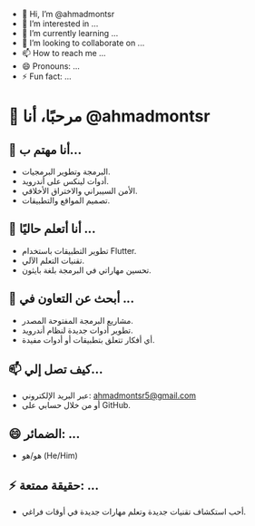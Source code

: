 - 👋 Hi, I’m @ahmadmontsr
- 👀 I’m interested in ...
- 🌱 I’m currently learning ...
- 💞️ I’m looking to collaborate on ...
- 📫 How to reach me ...
- 😄 Pronouns: ...
- ⚡ Fun fact: ...

<!---
ahmadmontsr/ahmadmontsr is a ✨ special ✨ repository because its `README.md` (this file) appears on your GitHub profile.
You can click the Preview link to take a look at your changes.
--->
# 👋 مرحبًا، أنا @ahmadmontsr

## 👀 أنا مهتم ب...
- البرمجة وتطوير البرمجيات.
- أدوات لينكس على أندرويد.
- الأمن السيبراني والاختراق الأخلاقي.
- تصميم المواقع والتطبيقات.

## 🌱 أنا أتعلم حاليًا ...
- تطوير التطبيقات باستخدام Flutter.
- تقنيات التعلم الآلي.
- تحسين مهاراتي في البرمجة بلغة بايثون.

## 💞️ أبحث عن التعاون في ...
- مشاريع البرمجة المفتوحة المصدر.
- تطوير أدوات جديدة لنظام أندرويد.
- أي أفكار تتعلق بتطبيقات أو أدوات مفيدة.

## 📫 كيف تصل إلي...
- عبر البريد الإلكتروني: ahmadmontsr5@gmail.com
- أو من خلال حسابي على GitHub.

## 😄 الضمائر: ...
- هو/هو (He/Him)

## ⚡ حقيقة ممتعة: ...
- أحب استكشاف تقنيات جديدة وتعلم مهارات جديدة في أوقات فراغي.
